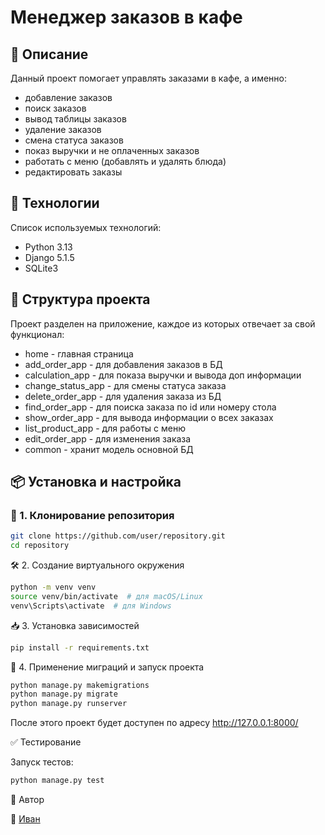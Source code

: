 # Менеджер заказов в кафе

## 📌 Описание
Данный проект помогает управлять заказами в кафе, а именно:
- добавление заказов
- поиск заказов
- вывод таблицы заказов
- удаление заказов
- смена статуса заказов
- показ выручки и не оплаченных заказов
- работать с меню (добавлять и удалять блюда)
- редактировать заказы

## 🚀 Технологии
Список используемых технологий:
- Python 3.13
- Django 5.1.5
- SQLite3

## 📂 Структура проекта
Проект разделен на приложение, каждое из которых отвечает за свой функционал:

- home - главная страница
- add_order_app - для добавления заказов в БД
- calculation_app - для показа выручки и вывода доп информации
- change_status_app - для смены статуса заказа
- delete_order_app - для удаления заказа из БД
- find_order_app - для поиска заказа по id или номеру стола
- show_order_app - для вывода информации о всех заказах
- list_product_app - для работы с меню
- edit_order_app - для изменения заказа
- common - хранит модель основной БД

## 📦 Установка и настройка

### 🔧 1. Клонирование репозитория
```bash
git clone https://github.com/user/repository.git
cd repository
```

🛠 2. Создание виртуального окружения
```bash
python -m venv venv
source venv/bin/activate  # для macOS/Linux
venv\Scripts\activate  # для Windows
```

📥 3. Установка зависимостей
```bash
pip install -r requirements.txt
```

🚀 4. Применение миграций и запуск проекта
```bash
python manage.py makemigrations
python manage.py migrate
python manage.py runserver
```
После этого проект будет доступен по адресу http://127.0.0.1:8000/



✅ Тестирование

Запуск тестов:
```bash
python manage.py test
```

📝 Автор

👤 [Иван](https://github.com/krakenivan)
